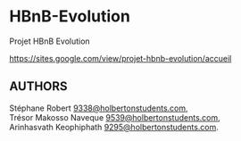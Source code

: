 # __HBnB-Evolution__
Projet HBnB Evolution

https://sites.google.com/view/projet-hbnb-evolution/accueil

## __AUTHORS__
Stéphane Robert <9338@holbertonstudents.com>,  
Trésor Makosso Naveque <9539@holbertonstudents.com>,  
Arinhasvath Keophiphath <9295@holbertonstudents.com>.  
